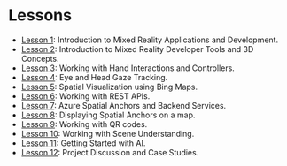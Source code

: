 # Lessons

* [Lesson 1](lesson1/):  Introduction to Mixed Reality Applications and Development.
* [Lesson 2](lesson-2.md):  Introduction to Mixed Reality Developer Tools and 3D Concepts.
* [Lesson 3](lesson-3.md):  Working with Hand Interactions and Controllers.
* [Lesson 4](lesson-4.md):  Eye and Head Gaze Tracking.
* [Lesson 5](lesson-5.md):  Spatial Visualization using Bing Maps.
* [Lesson 6](lesson-6.md):  Working with REST APIs.
* [Lesson 7](lesson-7.md):  Azure Spatial Anchors and Backend Services.
* [Lesson 8](./):  Displaying Spatial Anchors on a map.
* [Lesson 9](./):  Working with QR codes.
* [Lesson 10](lesson-11.md): Working with Scene Understanding.
* [Lesson 11](lesson-10.md): Getting Started with AI.
* [Lesson 12](lesson-12.md): Project Discussion and Case Studies.

